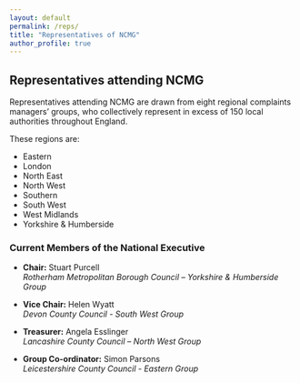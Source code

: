 ```yaml
---
layout: default
permalink: /reps/
title: "Representatives of NCMG"
author_profile: true
---
```


## Representatives attending NCMG

Representatives attending NCMG are drawn from eight regional complaints managers’ groups, who collectively represent in excess of 150 local authorities throughout England.

These regions are:

- Eastern
- London
- North East
- North West
- Southern
- South West
- West Midlands
- Yorkshire & Humberside

### Current Members of the National Executive

- **Chair:** Stuart Purcell  
  *Rotherham Metropolitan Borough Council – Yorkshire & Humberside Group*

- **Vice Chair:** Helen Wyatt  
  *Devon County Council - South West Group*

- **Treasurer:** Angela Esslinger  
  *Lancashire County Council – North West Group*

- **Group Co-ordinator:** Simon Parsons  
  *Leicestershire County Council - Eastern Group*

